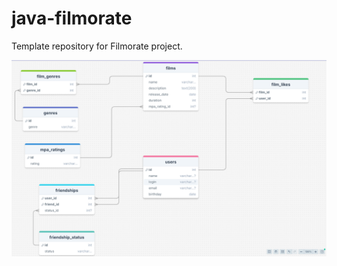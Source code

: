 # java-filmorate
Template repository for Filmorate project.


![filmarate SQL scheme](filmarate_SQL_scheme.png)
